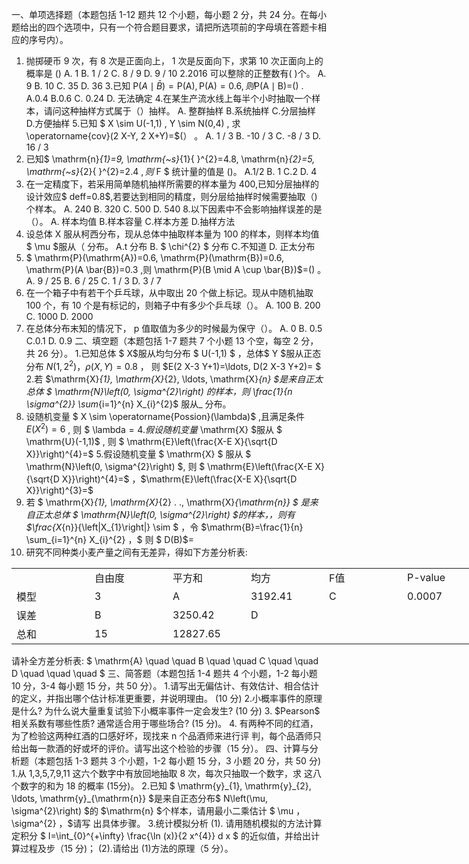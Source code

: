 一、单项选择题（本题包括 1-12 题共 12 个小题，每小题 2 分，共 24 分。在每小题给出的四个选项中，只有一个符合题目要求，请把所选项前的字母填在答题卡相 应的序号内）。
 1. 抛掷硬币 9 次，有 8 次是正面向上， 1 次是反面向下，求第 10 次正面向上的概率是 () 
 A. 1
 B.  1 / 2 
 C.  8 / 9 
 D.  9 / 10 
  2.2016  可以整除的正整数有( )个。
 A. 9
 B. 10
 C. 35
 D. 36
 3.已知  $\mathrm{P}(A \mid \bar{B})=\mathrm{P}(\mathrm{A}), \mathrm{P}(\mathrm{A})=0.6 , 则  \mathrm{P}(\mathrm{A} \mid \mathrm{B})=$() .
 A.0.4
 B.0.6
 C.  0.24 
 D. 无法确定
 4.在某生产流水线上每半个小时抽取一个样本，请问这种抽样方式属于（）抽样。
 A. 整群抽样
 B.系统抽样
 C.分层抽样
 D.方便抽样
 5.已知 $ X \sim U(-1,1) ,  Y \sim N(0,4) , 求  \operatorname{cov}(2 X-Y, 2 X+Y)=$(）  。
 A.  1 / 3 
 B.  -10 / 3 
 C.  -8 / 3 
 D.  16 / 3 
 6. 已知$  \mathrm{n}_{1}=9, \mathrm{~s}_{1}{ }^{2}=4.8, \mathrm{n}_{2}=5, \mathrm{~s}_{2}{ }^{2}=2.4 $, 则$  F $ 统计量的值是 ()。
 A.1/2
 B. 1
 C.2
 D. 4
 7. 在一定精度下，若采用简单随机抽样所需要的样本量为 400,已知分层抽样的设计效应$ deff=0.8$,若要达到相同的精度，则分层给抽样时候需要抽取（) 个样本。
 A. 240
 B. 320
 C. 500
 D. 540
 8.以下因素中不会影响抽样误差的是（）。
 A. 样本均值
 B.样本容量
 C.样本方差
 D.抽样方法
 9. 设总体  X  服从柯西分布，现从总体中抽取样本量为 100 的样本，则样本均值 $ \mu  $服从（ 分布。
 A.t 分布
 B. $ \chi^{2} $ 分布
 C.不知道
 D. 正太分布
 10. $ \mathrm{P}(\mathrm{A})=0.6, \mathrm{P}(\mathrm{B})=0.6, \mathrm{P}(A \bar{B})=0.3 ,则  \mathrm{P}(B \mid A \cup \bar{B})$=()  。
 A.  9 / 25 
 B.  6 / 25 
 C.  1 / 3 
 D.  3 / 7 
 11. 在一个箱子中有若干个乒乓球，从中取出 20 个做上标记。现从中随机抽取 100 个，有 10 个是有标记的，则箱子中有多少个乒乓球（）。
 A. 100
 B. 200
 C. 1000
 D. 2000
 12. 在总体分布末知的情况下， p 值取值为多少的时候最为保守（）。
 A. 0
 B.  0.5 
 C.0.1
 D.  0.9 
 二、填空题（本题包括 1-7 题共 7 个小题 13 个空，每空 2 分，共 26 分）。
 1.已知总体 $ X$服从均匀分布 $ U(-1,1) $ ，总体$  Y  $服从正态分布  $N\left(1,2^{2}\right) ， \rho(X, Y)=0.8$  ， 则  $E(2 X-3 Y+1)=\ldots, D(2 X-3 Y+2)= $
 2.若  $\mathrm{X}_{1}, \mathrm{X}_{2}, \ldots, \mathrm{X}_{n}  $是来自正太总体 $ \mathrm{N}\left(0, \sigma^{2}\right)  $的样本，则$  \frac{1}{n \sigma^{2}} \sum_{i=1}^{n} X_{i}^{2}$  服从_     分布。
 3. 设随机变量 $ X \sim \operatorname{Possion}(\lambda)$ ,且满足条件  $E\left(X^{2}\right)=6$ , 则 $ \lambda$= 
 4.假设随机变量$  \mathrm{X}  $服从 $ \mathrm{U}(-1,1)$ , 则 $ \mathrm{E}\left(\frac{X-E X}{\sqrt{D X}}\right)^{4}=$ 
 5.假设随机变量 $ \mathrm{X} $ 服从 $ \mathrm{N}\left(0, \sigma^{2}\right) $, 则 $ \mathrm{E}\left(\frac{X-E X}{\sqrt{D X}}\right)^{4}=$           ，$\mathrm{E}\left(\frac{X-E X}{\sqrt{D X}}\right)^{3}=$
 6. 若 $ \mathrm{X}_{1}, \mathrm{X}_{2} . ., \mathrm{X}_{\mathrm{n}} $ 是来自正太总体 $ \mathrm{N}\left(0, \sigma^{2}\right)  $的样本，，则有  $\frac{X_{n}}{\left|X_{1}\right|} \sim $         ，令  $\mathrm{B}=\frac{1}{n} \sum_{i=1}^{n} X_{i}^{2}  ，$ 则 $ D(B)$= 
 7. 研究不同种类小麦产量之间有无差异，得如下方差分析表:
 <table data-lake-id="lS2iw" id="lS2iw" width-mode="contain" class="lake-table" style="width: 750px"><colgroup><col width="125"><col width="125"><col width="125"><col width="125"><col width="125"><col width="125"></colgroup><tbody><tr data-lake-id="uaa6c08a9" id="uaa6c08a9"><td data-lake-id="ud3dd11a1" id="ud3dd11a1"></td><td data-lake-id="uee32a7c3" id="uee32a7c3">自由度
 </td><td data-lake-id="ua1c852be" id="ua1c852be">平方和
 </td><td data-lake-id="u7d73883e" id="u7d73883e">均方
 </td><td data-lake-id="uf612a580" id="uf612a580">F值
 </td><td data-lake-id="ua432f3a6" id="ua432f3a6">P-value
 </td></tr><tr data-lake-id="uf9019da4" id="uf9019da4"><td data-lake-id="u7d2db043" id="u7d2db043">模型
 </td><td data-lake-id="ub3159f6d" id="ub3159f6d">3
 </td><td data-lake-id="u52abc125" id="u52abc125">A
 </td><td data-lake-id="u477f8856" id="u477f8856">3192.41
 </td><td data-lake-id="u6e4924d6" id="u6e4924d6">C
 </td><td data-lake-id="u3ccad3ed" id="u3ccad3ed">0.0007
 </td></tr><tr data-lake-id="u4667308a" id="u4667308a"><td data-lake-id="u478198ae" id="u478198ae">误差
 </td><td data-lake-id="ubedfd0a3" id="ubedfd0a3">B
 </td><td data-lake-id="u3ecb9ee1" id="u3ecb9ee1">3250.42
 </td><td data-lake-id="uae9d75de" id="uae9d75de">D
 </td><td data-lake-id="uabd0e246" id="uabd0e246"></td><td data-lake-id="ud521265f" id="ud521265f"></td></tr><tr data-lake-id="ua201f2f2" id="ua201f2f2"><td data-lake-id="ucfd9c277" id="ucfd9c277">总和
 </td><td data-lake-id="u1fba341a" id="u1fba341a">15
 </td><td data-lake-id="u0066322e" id="u0066322e">12827.65
 </td><td data-lake-id="u4db98904" id="u4db98904"></td><td data-lake-id="ue8b76fab" id="ue8b76fab"></td><td data-lake-id="ued3c7905" id="ued3c7905"></td></tr></tbody></table>请补全方差分析表:
 $ \mathrm{A}  \quad   \quad  
B  \quad  \quad   C  \quad   \quad D  \quad   \quad   \quad  $
 三、简答题（本题包括 1-4 题共 4 个小题，1-2 每小题 10 分，3-4 每小题 15 分，共 50 分）。
 1.请写出无偏估计、有效估计、相合估计的定义，并指出哪个估计标准更重要，并说明理由。 (10 分)
  2.小概率事件的原理是什么? 为什么说大量重复试验下小概率事件一定会发生? (10 分)
 3. $Pearson$ 相关系数有哪些性质? 通常适合用于哪些场合? (15 分)。
 4. 有两种不同的红酒，为了检验这两种红酒的口感好坏，现找来 n  个品酒师来进行评 判，每个品酒师只给出每一款酒的好或坏的评价。请写出这个检验的步骤（15 分）。
 四、计算与分析题（本题包括 1-3 题共 3 个小题，1-2 每小题 15 分，3 小题 20 分，共 50 分)
 1.从  1,3,5,7,9,11  这六个数字中有放回地抽取 8 次，每次只抽取一个数字，求 这八个数字的和为 18 的概率 (15分)。
 2.已知 $ \mathrm{y}_{1}, \mathrm{y}_{2}, \ldots, \mathrm{y}_{\mathrm{n}}  $是来自正态分布$  N\left(\mu, \sigma^{2}\right)  $的  $\mathrm{n}  $个样本，请用最小二乘估计 $ \mu ， \sigma^{2}  ，$请写 出具体步骤。
 3.统计模拟分析
 (1). 请用随机模拟的方法计算定积分 $ I=\int_{0}^{+\infty} \frac{\ln (x)}{2 x^{4}} d x $ 的近似值，并给出计算过程及步（15 分)；
 (2).请给出 (1)方法的原理（5 分）。
 